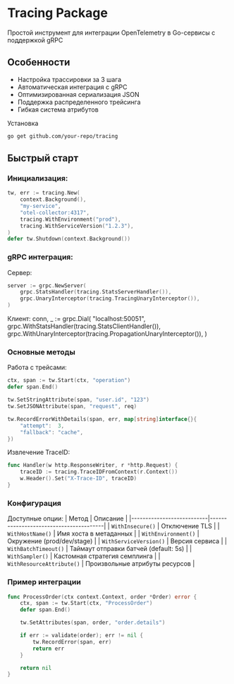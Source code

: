 # Tracing Package

Простой инструмент для интеграции OpenTelemetry в Go-сервисы с поддержкой gRPC

## Особенности
- Настройка трассировки за 3 шага
- Автоматическая интеграция с gRPC
- Оптимизированная сериализация JSON
- Поддержка распределенного трейсинга
- Гибкая система атрибутов

Установка
```bash
go get github.com/your-repo/tracing
```

## Быстрый старт

### Инициализация:
```go
tw, err := tracing.New(
    context.Background(),
    "my-service",
    "otel-collector:4317",
    tracing.WithEnvironment("prod"),
    tracing.WithServiceVersion("1.2.3"),
)
defer tw.Shutdown(context.Background())
```

### gRPC интеграция:

Сервер:
```go
server := grpc.NewServer(
    grpc.StatsHandler(tracing.StatsServerHandler()),
    grpc.UnaryInterceptor(tracing.TracingUnaryInterceptor()),
)
```
Клиент:
conn, _ := grpc.Dial(
    "localhost:50051",
    grpc.WithStatsHandler(tracing.StatsClientHandler()),
    grpc.WithUnaryInterceptor(tracing.PropagationUnaryInterceptor()),
)

### Основные методы

Работа с трейсами:
```go
ctx, span := tw.Start(ctx, "operation")
defer span.End()

tw.SetStringAttribute(span, "user.id", "123")
tw.SetJSONAttribute(span, "request", req)

tw.RecordErrorWithDetails(span, err, map[string]interface{}{
    "attempt":  3,
    "fallback": "cache",
})
```
Извлечение TraceID:
```go
func Handler(w http.ResponseWriter, r *http.Request) {
    traceID := tracing.TraceIDFromContext(r.Context())
    w.Header().Set("X-Trace-ID", traceID)
}
```
### Конфигурация

Доступные опции:
| Метод                     | Описание                               |
|---------------------------|----------------------------------------|
| `WithInsecure()`          | Отключение TLS                         |
| `WithHostName()`          | Имя хоста в метаданных                 |
| `WithEnvironment()`       | Окружение (prod/dev/stage)             |
| `WithServiceVersion()`    | Версия сервиса                         |
| `WithBatchTimeout()`      | Таймаут отправки батчей (default: 5s)  |
| `WithSampler()`           | Кастомная стратегия семплинга          |
| `WithResourceAttribute()` | Произвольные атрибуты ресурсов         |

### Пример интеграции
```go
func ProcessOrder(ctx context.Context, order *Order) error {
    ctx, span := tw.Start(ctx, "ProcessOrder")
    defer span.End()

    tw.SetAttributes(span, order, "order.details")

    if err := validate(order); err != nil {
        tw.RecordError(span, err)
        return err
    }

    return nil
}
```
